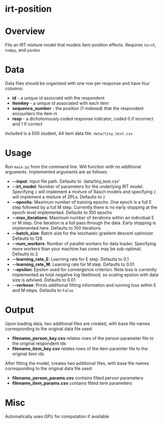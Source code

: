 # irt-position

# Overview

Fits an IRT mixture model that models item position effects. Requires `torch`, `numpy`, and `pandas`

# Data

Data files should be organized with one row per response and have four columns:

- **id** - a unique id associatd with the respondent
- **itemkey** - a unique id associated with each item
- **sequence_number** - the position (1-indexed) that the respondent encounters the item in
- **resp** - a dichotomously coded response indicator, coded 0 if incorrect and 1 if correct

Included is a 500 student, 44 item data file: `data/tiny_test.csv`

# Usage

Run `main.py` from the command line. Will function with no additional arguments. Implemented arguments are as follows:

- **--input**: Input file path. Defaults to `data/tiny_test.csv'
- **--irt_model**: Number of parameters for the underlying IRT model. Specifying `1` will implement a mixture of Rasch models and specifying `2` will implement a mixture of 2PLs. Defaults to `2`
- **--epochs**: Maximum number of training epochs. One epoch is a full E step followed by a full M step. Currently there is no early stopping at the epoch-level implemented. Defaults to 100 epochs
- **--max_iterations**: Maximum number of iterations within an individual E or M step. One iteration is a full pass through the data. Early stopping is implemented here. Defaults to 100 iterations
- **--batch_size**: Batch size for the stochastic gradient descent optimizer. Defaults to 128
- **--num_workers**: Number of parallel workers for data loader. Specifying more workers than your machine has cores may be sub-optimal. Defaults to 2
- **--learning_rate_E**: Learning rate for E step. Defaults to 0.1
- **--learning_rate_M**: Learning rate for M step. Defaults to 0.01
- **--epsilon**: Epsilon used for convergence criterion. Note loss is currently implemented as total negative log likelihood, so scaling epsilon with data size is advised. Defaults to 0.01
- **--verbose**: Prints additional fitting information and running loss within E and M steps. Defaults to `False`


# Output

Upon loading data, two additional files are created, with base file names corresponding to the original data file used:

- **filename\_person\_key.csv** relates rows of the person parameter file to the original respondent ids
- **filename\_item\_key.csv** relates rows of the item paramter file to the original item ids

After fitting the model, creates two additional files, with base file names corresponding to the original data file used:


- **filename\_person\_params.csv** contains fitted person parameters
- **filename\_item\_params.csv** contains fitted item parameters

# Misc

Automatically uses GPU for computation if available

